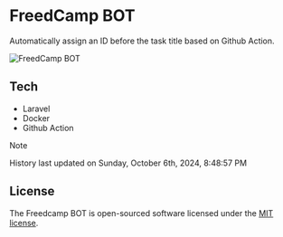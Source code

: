 # FreedCamp BOT

Automatically assign an ID before the task title based on Github Action.

![FreedCamp BOT](https://repository-images.githubusercontent.com/737932867/7d34798b-2680-471c-b089-a78a718d3d6a)

## Tech

- Laravel
- Docker
- Github Action

> [!NOTE]  
> History last updated on Sunday, October 6th, 2024, 8:48:57 PM

## License

The Freedcamp BOT is open-sourced software licensed under the [MIT license](https://opensource.org/licenses/MIT).
